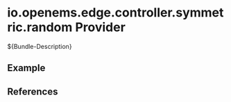 # io.openems.edge.controller.symmetric.random Provider

${Bundle-Description}

## Example

## References

